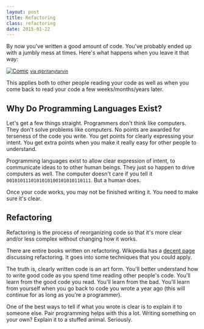 ```yaml
---
layout: post
title: Refactoring
class: refactoring
date: 2015-01-22
---
```


By now you've written a good amount of code. You've probably ended up with a
jumbly mess at times. Here's what happens when you leave it that way:

[![Comic](http://abstrusegoose.com/strips/you_down_wit_OPC-yeah_you_know_me.png)](http://abstrusegoose.com/432) <small>[via @britanytarvin](https://twitter.com/brittanytarvin/status/452838810141732865)</small>

This applies both to other people reading your code as well as when you come
back to read your code a few weeks/months/years later.

## Why Do Programming Languages Exist?

Let's get a few things straight. Programmers don't think like computers. They
don't solve problems like computers. No points are awarded for terseness of the
code you write. You get points for clearly expressing your intent. You get
extra points when you make it really easy for other people to understand.

Programming languages exist to allow clear expression of intent, to communicate
ideas to to other human beings. They just so happen to drive computers as well.
The computer doesn't care if you tell it `0010101110101010100101010110111`. But
a human does.

Once your code works, you may not be finished writing it. You need to make sure
it's clear.


## Refactoring

Refactoring is the process of reorganizing code so that it's more clear and/or
less complex without changing how it works.

There are entire books written on refactoring. Wikipedia has a
[decent page][refactoring] discussing refactoring. It goes into some techniques
that you could apply.

The truth is, clearly written code is an art form. You'll better understand how
to write good code as you spend time reading other people's code. You'll learn
from the good code you read. You'll learn from the bad. You'll learn from
yourself when you go back to code you wrote a year ago (this will continue for
as long as you're a programmer).

One of the best ways to tell if what you wrote is clear is to explain it to
someone else. Pair programming helps with this a lot. Writing something on your
own? Explain it to a stuffed animal. Seriously.

[refactoring]: http://en.wikipedia.org/wiki/Code_refactoring
